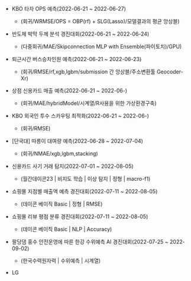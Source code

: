 - KBO 타자 OPS 예측(2022-06-21 ~ 2022-06-27)
  + (회귀/WRMSE/OPS = OBP(rf) + SLG(Lasso)/모델결과의 평균 앙상블) 
 
- 반도체 박막 두께 분석 경진대회(2022-06-21 ~ 2022-06-24)
  + (다중회귀/MAE/Skipconnection MLP with Ensemble(파이토치)/GPU)

- 퇴근시간 버스승차인원 예측(2022-06-21 ~ 2022-06-23)
  + (회귀/RMSE/rf,xgb,lgbm/submission 간 앙상블/주소변환툴 Geocoder-Xr)

- 상점 신용카드 매출 예측(2022-06-21 ~ 2022-06-)
  + (회귀/MAE/hybridModel/시계열/R사용을 위한 가상환경구축)

- KBO 외국인 투수 스카우팅 최적화(2022-06-21 ~ 2022-06-)
  + (회귀/RMSE)

- [단국대] 따릉이 대여량 예측(2022-06-28 ~ 2022-07-04)
  + (회귀/NMAE/xgb,lgbm,stacking)
  
- 신용카드 사기 거래 탐지(2022-07-01 ~ 2022-08-05)
  + (월간데이콘23 | 비지도 학습 | 이상 탐지 | 정형 | macro-f1)
  
- 쇼핑몰 지점별 매출액 예측 경진대회(2022-07-11 ~ 2022-08-05)
  + (데이콘 베이직 Basic | 정형 | RMSE)
  
- 쇼핑몰 리뷰 평점 분류 경진대회(2022-07-11 ~ 2022-08-05)
  + (데이콘 베이직 Basic | NLP | Accuracy)
  
- 팔당댐 홍수 안전운영에 따른 한강 수위예측 AI 경진대회(2022-07-25 ~ 2022-09-02)
  + (한국수력원자력 | 수위예측 | 시계열)
  
- LG 
  
  
  
  
